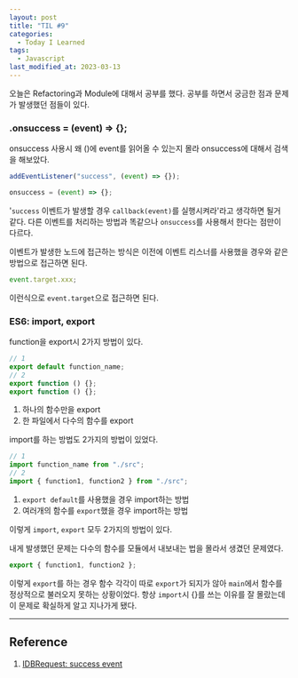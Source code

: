 ```yaml
---
layout: post
title: "TIL #9"
categories:
  - Today I Learned
tags:
  - Javascript
last_modified_at: 2023-03-13
---
```



오늘은 Refactoring과 Module에 대해서 공부를 했다.
공부를 하면서 궁금한 점과 문제가 발생했던 점들이 있다.

### .onsuccess = (event) => {};
onsuccess 사용시 왜 ()에 event를 읽어올 수 있는지 몰라 onsuccess에 대해서 검색을 해보았다.

```js
addEventListener("success", (event) => {});

onsuccess = (event) => {};
```
'`success` 이벤트가 발생할 경우 `callback(event)`를 실행시켜라'라고 생각하면 될거 같다.
다른 이벤트를 처리하는 방법과 똑같으나 `onsuccess`를 사용해서 한다는 점만이 다르다.

이벤트가 발생한 노드에 접근하는 방식은 이전에 이벤트 리스너를 사용했을 경우와 같은 방법으로 접근하면 된다.
```js
event.target.xxx;
```
이런식으로 `event.target`으로 접근하면 된다.

### ES6: import, export
function을 export시 2가지 방법이 있다.
```js
// 1
export default function_name;
// 2
export function () {};
export function () {};
```
1. 하나의 함수만을 export
2. 한 파일에서 다수의 함수를 export

import를 하는 방법도 2가지의 방법이 있었다.
```js
// 1
import function_name from "./src";
// 2
import { function1, function2 } from "./src";
```
1. `export default`를 사용했을 경우 import하는 방법
2. 여러개의 함수를 `export`했을 경우 import하는 방법

이렇게 `import`, `export` 모두 2가지의 방법이 있다.

내게 발생했던 문제는 다수의 함수를 모듈에서 내보내는 법을 몰라서 생겼던 문제였다.
```js
export { function1, function2 };
```
이렇게 `export`를 하는 경우 함수 각각이 따로 `export`가 되지가 않아 `main`에서 함수를 정상적으로 불러오지 못하는 상황이었다. 항상 `import`시 {}를 쓰는 이유를 잘 몰랐는데 이 문제로 확실하게 알고 지나가게 됐다.


---
## Reference

1. [IDBRequest: success event](https://developer.mozilla.org/en-US/docs/Web/API/IDBRequest/success_event)
